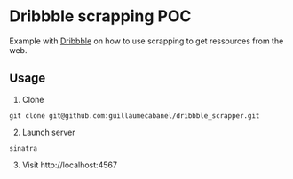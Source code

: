 # Dribbble scrapping POC

Example with [Dribbble](https://dribbble.com) on how to use scrapping to get ressources from the web.

## Usage
1. Clone
```
git clone git@github.com:guillaumecabanel/dribbble_scrapper.git
```

2. Launch server
```
sinatra
```

3. Visit http://localhost:4567
